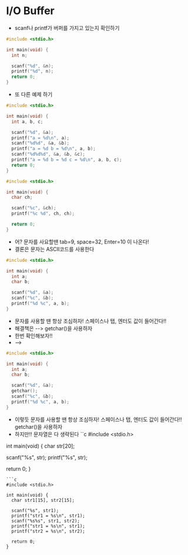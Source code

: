 # I/O Buffer
* scanf나 printf가 버퍼를 가지고 있는지 확인하기
```c
#include <stdio.h>

int main(void) {
  int n;

  scanf("%d", &n);
  printf("%d", n);
  return 0;
}
```
* 또 다른 예제 하기
```c
#include <stdio.h>

int main(void) {
  int a, b, c;

  scanf("%d", &a);
  printf("a = %d\n", a);
  scanf("%d%d", &a, &b);
  printf("a = %d b = %d\n", a, b);
  scanf("%d%d%d", &a, &b, &c);
  printf("a = %d b = %d c = %d\n", a, b, c);
  return 0;
}
```
```c
#include <stdio.h>

int main(void) {
  char ch;

  scanf("%c", &ch);
  printf("%c %d", ch, ch);

  return 0;
}
```
* 어? 문자를 사요할땐 tab=9, space=32, Enter=10 이 나온다!  
* 결론은 문자는 ASCII코드를 사용한다
```c
#include <stdio.h>

int main(void) {
  int a;
  char b;

  scanf("%d", &a);
  scanf("%c", &b);
  printf("%d %c", a, b);
}
```
* 문자를 사용할 땐 항상 조심하자! 스페이스나 탭, 엔터도 값이 들어간다!!  
* 해결책은 --> getchar()을 사용하자  
* 한번 확인해보자!! 
* -->
```c
#include <stdio.h>

int main(void) {
  int a;
  char b;

  scanf("%d", &a);
  getchar();
  scanf("%c", &b);
  printf("%d %c", a, b);
}
```
* 이렇듯 문자를 사용할 땐 항상 조심하자! 스페이스나 탭, 엔터도 값이 들어간다!!  getchar()을 사용하자  
* 하지만!! 문자열은 다 생략된다
``c
#include <stdio.h>

int main(void) {
  char str[20];

  scanf("%s", str);
  printf("%s", str);

  return 0;
}
```
```c
#include <stdio.h>

int main(void) {
  char str1[15], str2[15];

  scanf("%s", str1);
  printf("str1 = %s\n", str1);
  scanf("%s%s", str1, str2);
  printf("str1 = %s\n", str1);
  printf("str2 = %s\n", str2);

  return 0;
}
```

